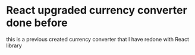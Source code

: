 # React upgraded currency converter done before

this is a previous created currency converter that I have redone with React library
